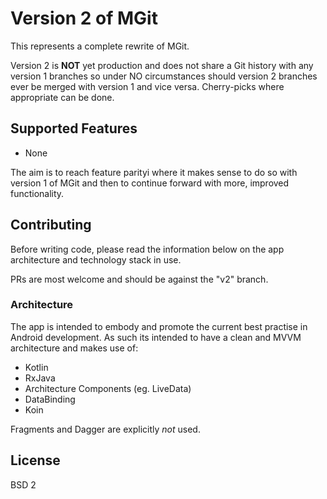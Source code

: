# Version 2 of MGit

This represents a complete rewrite of MGit.

Version 2 is **NOT** yet production and does not share a Git history with any version 1 branches so under NO circumstances should version 2 branches ever be merged with version 1 and vice versa. Cherry-picks where appropriate can be done.


## Supported Features

* None

The aim is to reach feature parityi where it makes sense to do so with version 1 of MGit and then to continue forward with more, improved functionality.

## Contributing

Before writing code, please read the information below on the app architecture and technology stack in use.

PRs are most welcome and should be against the "v2" branch.

### Architecture

The app is intended to embody and promote the current best practise in Android development. As such its intended to have a clean and MVVM architecture and makes use of:
* Kotlin
* RxJava
* Architecture Components (eg. LiveData)
* DataBinding
* Koin

Fragments and Dagger are explicitly *not* used.


## License

BSD 2
